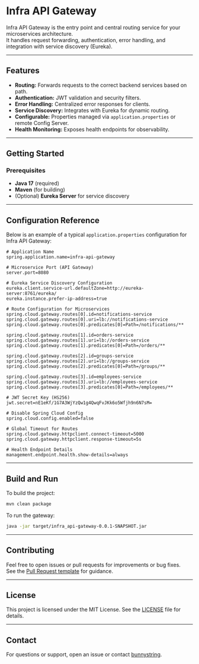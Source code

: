 # Infra API Gateway

Infra API Gateway is the entry point and central routing service for your microservices architecture.  
It handles request forwarding, authentication, error handling, and integration with service discovery (Eureka).

---

## Features

- **Routing:** Forwards requests to the correct backend services based on path.
- **Authentication:** JWT validation and security filters.
- **Error Handling:** Centralized error responses for clients.
- **Service Discovery:** Integrates with Eureka for dynamic routing.
- **Configurable:** Properties managed via `application.properties` or remote Config Server.
- **Health Monitoring:** Exposes health endpoints for observability.

---

## Getting Started

### Prerequisites

- **Java 17** (required)
- **Maven** (for building)
- (Optional) **Eureka Server** for service discovery

---

## Configuration Reference

Below is an example of a typical `application.properties` configuration for Infra API Gateway:

```properties
# Application Name
spring.application.name=infra-api-gateway

# Microservice Port (API Gateway)
server.port=8080

# Eureka Service Discovery Configuration
eureka.client.service-url.defaultZone=http://eureka-server:8761/eureka/
eureka.instance.prefer-ip-address=true

# Route Configuration for Microservices
spring.cloud.gateway.routes[0].id=notifications-service
spring.cloud.gateway.routes[0].uri=lb://notifications-service
spring.cloud.gateway.routes[0].predicates[0]=Path=/notifications/**

spring.cloud.gateway.routes[1].id=orders-service
spring.cloud.gateway.routes[1].uri=lb://orders-service
spring.cloud.gateway.routes[1].predicates[0]=Path=/orders/**

spring.cloud.gateway.routes[2].id=groups-service
spring.cloud.gateway.routes[2].uri=lb://groups-service
spring.cloud.gateway.routes[2].predicates[0]=Path=/groups/**

spring.cloud.gateway.routes[3].id=employees-service
spring.cloud.gateway.routes[3].uri=lb://employees-service
spring.cloud.gateway.routes[3].predicates[0]=Path=/employees/**

# JWT Secret Key (HS256)
jwt.secret=nE1eKf/1G7A3WjYzQw1g4QwqFvJKk6o5Wfjh9n6N7sM=

# Disable Spring Cloud Config
spring.cloud.config.enabled=false

# Global Timeout for Routes
spring.cloud.gateway.httpclient.connect-timeout=5000
spring.cloud.gateway.httpclient.response-timeout=5s

# Health Endpoint Details
management.endpoint.health.show-details=always
```

---

## Build and Run

To build the project:

```bash
mvn clean package
```

To run the gateway:

```bash
java -jar target/infra_api-gateway-0.0.1-SNAPSHOT.jar
```

---

## Contributing

Feel free to open issues or pull requests for improvements or bug fixes.  
See the [Pull Request template](.github/PULL_REQUEST_TEMPLATE.md) for guidance.

---

## License

This project is licensed under the MIT License. See the [LICENSE](LICENSE) file for details.

---

## Contact

For questions or support, open an issue or contact [bunnystring](https://github.com/bunnystring).
